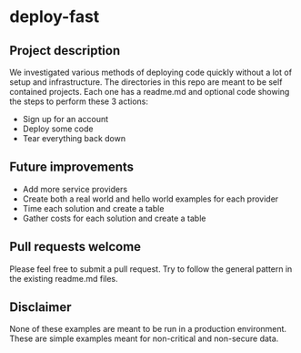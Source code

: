 # deploy-fast

## Project description

We investigated various methods of deploying code quickly without a lot of setup
and infrastructure.  The directories in this repo are meant to be self contained
projects.  Each one has a readme.md and optional code showing the steps to perform 
these 3 actions:

- Sign up for an account
- Deploy some code
- Tear everything back down


## Future improvements 

- Add more service providers
- Create both a real world and hello world examples for each provider
- Time each solution and create a table
- Gather costs for each solution and create a table

## Pull requests welcome

Please feel free to submit a pull request.  Try to follow the general pattern in the 
existing readme.md files.


## Disclaimer

None of these examples are meant to be run in a production environment.  These are
simple examples meant for non-critical and non-secure data.

